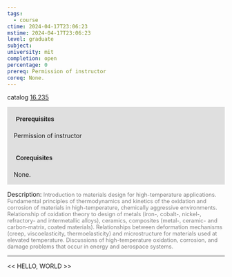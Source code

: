 ```yaml
---
tags:
  - course
ctime: 2024-04-17T23:06:23
mstime: 2024-04-17T23:06:23
level: graduate
subject: 
university: mit
completion: open
percentage: 0
prereq: Permission of instructor
coreq: None.
---
```


catalog [16.235](http://student.mit.edu/catalog/m16a.html#16.235)

<span style="display: block; padding: 15px; background-color: rgb(100, 100, 100, 0.2);"><font id="m_prereq1412_0" style="display: block; font-family: Arial, sans-serif; font-weight: bold; padding: 5px">Prerequisites</font><br><span id="prereq1412_0">Permission of instructor</span></span>
<span style="display: block; padding: 15px; background-color: rgb(100, 100, 100, 0.2);"><font id="m_coreq1412_0" style="display: block; font-family: Arial, sans-serif; font-weight: bold; padding: 5px">Corequisites</font><br><span id="coreq1412_0">None.</span></span>

<font style="">Description:</font>
<font style="color: grey; font-size: 0.8rem;">Introduction to materials design for high-temperature applications. Fundamental principles of thermodynamics and kinetics of the oxidation and corrosion of materials in high-temperature, chemically aggressive environments. Relationship of oxidation theory to design of metals (iron-, cobalt-, nickel-, refractory- and intermetallic alloys), ceramics, composites (metal-, ceramic- and carbon-matrix, coated materials). Relationships between deformation mechanisms (creep, viscoelasticity, thermoelasticity) and microstructure for materials used at elevated temperature. Discussions of high-temperature oxidation, corrosion, and damage problems that occur in energy and aerospace systems.</font>



---

<< HELLO, WORLD >>
